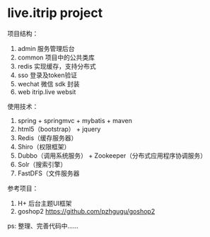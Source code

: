 # live.itrip  project

项目结构：
1. admin 服务管理后台
2. common 项目中的公共类库
3. redis 实现缓存，支持分布式
4. sso 登录及token验证
5. wechat 微信 sdk 封装
6. web  itrip.live websit

使用技术：
1. spring + springmvc + mybatis + maven
2. html5（bootstrap） + jquery
3. Redis（缓存服务器）
4. Shiro（权限框架）
5. Dubbo（调用系统服务） + Zookeeper（分布式应用程序协调服务）
6. Solr（搜索引擎）
7. FastDFS（文件服务器



参考项目：
1. H+ 后台主题UI框架
2. goshop2 https://github.com/pzhgugu/goshop2




ps: 整理、完善代码中......